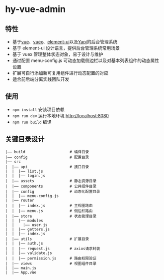 # hy-vue-admin
## 特性

- 基于[vue](https://github.com/vuejs/vue)、[vuex](https://github.com/vuejs/vuex)、[element-ui](https://github.com/ElemeFE/element)以及[Yapi](https://yapi.ymfe.org/)的后台管理系统
- 基于 element-ui 设计语言，提供后台管理系统常用场景
- 基于 vuex 管理整体状态对象，易于设计与维护
- 通过配置 menu-config.js 可动态加载侧边栏以及对基本列表组件的动态属性设置
- 扩展可自行添加新可复用组件进行动态配置的对应
- 适合前后端分离实践团队开发

## 使用

- `npm install`  安装项目依赖
- `npm run dev`  运行本地环境 <http://localhost:8080>
- `npm run build` 编译

## 关键目录设计
```
|—— build                    # 编译目录
|—— config                   # 配置目录
|—— src
|  |—— api                   # 接口目录
|  |  |—— list.js
|  |  |—— login.js
|  |—— assets                # 静态资源目录
|  |—— components            # 公共组件目录
|  |—— config                # 动态化配置目录
|  |  |—— menu-config.js
|  |—— router
|  |  |—— index.js           # 主视图路由
|  |  |—— menu.js            # 侧边栏路由
|  |—— store                 # 状态管理目录
|  |  |—— modules
|  |    |—— user.js
|  |  |—— getters.js
|  |  |—— index.js
|  |—— utils                 # 扩展目录
|  |  |—— auth.js
|  |  |—— request.js         # axios请求封装
|  |  |—— validate.js
|  |  |—— permission.js      # 路由权限验证
|  |—— views                 # 视图组件目录
|  |—— main.js
|  |—— App.vue
```